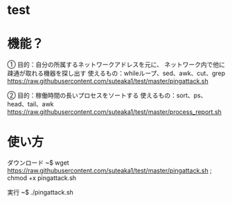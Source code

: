 # test

# 機能？
①
目的：自分の所属するネットワークアドレスを元に、
ネットワーク内で他に疎通が取れる機器を探し出す
使えるもの：whileループ、sed、awk、cut、grep
https://raw.githubusercontent.com/suteaka1/test/master/pingattack.sh

②
目的：稼働時間の長いプロセスをソートする
使えるもの：sort、ps、head、tail、awk
https://raw.githubusercontent.com/suteaka1/test/master/process_report.sh

# 使い方
ダウンロード
~$ wget https://raw.githubusercontent.com/suteaka1/test/master/pingattack.sh ; chmod +x pingattack.sh


実行
~$ ./pingattack.sh
